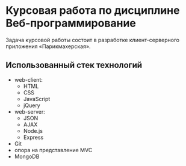 # Курсовая работа по дисциплине Веб-программирование
Задача курсовой работы состоит в разработке клиент-серверного приложения «Парикмахерская». 
## Использованный стек технологий
* web-client:
    * HTML
    * CSS
    * JavaScript
    * jQuery
* web-server:
  * JSON
  * AJAX
  * Node.js
  * Express
* Git
* опора на представление MVC
* MongoDB
